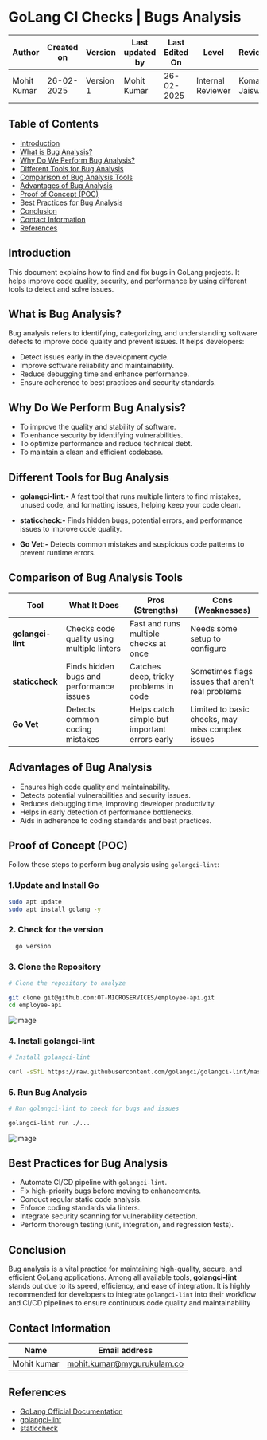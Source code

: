 # **GoLang CI Checks | Bugs Analysis**

| **Author** | **Created on** | **Version** | **Last updated by**|**Last Edited On**|**Level** |**Reviewer** |
|------------|----------------------|-------------|----------------|-----|-------------|-------------|
| Mohit Kumar|   26-02-2025        | Version 1   | Mohit Kumar |26-02-2025    |  Internal Reviewer | Komal Jaiswal |


## **Table of Contents**
- [Introduction](#introduction)
- [What is Bug Analysis?](#what-is-bug-analysis)
- [Why Do We Perform Bug Analysis?](#why-do-we-perform-bug-analysis)
- [Different Tools for Bug Analysis](#different-tools-for-bug-analysis)
- [Comparison of Bug Analysis Tools](#comparison-of-bug-analysis-tools)
- [Advantages of Bug Analysis](#advantages-of-bug-analysis)
- [Proof of Concept (POC)](#proof-of-concept-poc)
- [Best Practices for Bug Analysis](#best-practices-for-bug-analysis)
- [Conclusion](#conclusion)
- [Contact Information](#contact-information)
- [References](#references)

## **Introduction**
This document explains how to find and fix bugs in GoLang projects. It helps improve code quality, security, and performance by using different tools to detect and solve issues.

## **What is Bug Analysis?**
Bug analysis refers to identifying, categorizing, and understanding software defects to improve code quality and prevent issues. It helps developers:
- Detect issues early in the development cycle.
- Improve software reliability and maintainability.
- Reduce debugging time and enhance performance.
- Ensure adherence to best practices and security standards.

## **Why Do We Perform Bug Analysis?**
- To improve the quality and stability of software.
- To enhance security by identifying vulnerabilities.
- To optimize performance and reduce technical debt.
- To maintain a clean and efficient codebase.

## **Different Tools for Bug Analysis**


- **golangci-lint:-** A fast tool that runs multiple linters to find mistakes, unused code, and formatting issues, helping keep your code clean.

- **staticcheck:-** Finds hidden bugs, potential errors, and performance issues to improve code quality.

- **Go Vet:-** Detects common mistakes and suspicious code patterns to prevent runtime errors.



## **Comparison of Bug Analysis Tools**  

| **Tool**          | **What It Does**                              | **Pros (Strengths)**                              | **Cons (Weaknesses)**             |
|------------------|----------------------------------|----------------------------------|-------------------------------|
| **golangci-lint** | Checks code quality using multiple linters | Fast and runs multiple checks at once | Needs some setup to configure |
| **staticcheck**   | Finds hidden bugs and performance issues | Catches deep, tricky problems in code | Sometimes flags issues that aren’t real problems |
| **Go Vet**        | Detects common coding mistakes | Helps catch simple but important errors early | Limited to basic checks, may miss complex issues |


## **Advantages of Bug Analysis**
- Ensures high code quality and maintainability.
- Detects potential vulnerabilities and security issues.
- Reduces debugging time, improving developer productivity.
- Helps in early detection of performance bottlenecks.
- Aids in adherence to coding standards and best practices.


## **Proof of Concept (POC)**
Follow these steps to perform bug analysis using `golangci-lint`:

### 1.Update and Install Go
``` bash
sudo apt update
sudo apt install golang -y
```
 ### 2. Check for the version
``` bash
  go version
```
### 3. Clone the Repository

```sh
# Clone the repository to analyze

git clone git@github.com:OT-MICROSERVICES/employee-api.git
cd employee-api
```
![image](https://github.com/user-attachments/assets/61a99696-f359-4d0f-960d-6c7752143ea6)

### 4. Install golangci-lint
```sh
# Install golangci-lint

curl -sSfL https://raw.githubusercontent.com/golangci/golangci-lint/master/install.sh | sh -s latest
```


### 5. Run Bug Analysis
```sh
# Run golangci-lint to check for bugs and issues

golangci-lint run ./...
```
![image](https://github.com/user-attachments/assets/13b5e8e2-cec0-4402-b0dc-fac3e54e450a)





## **Best Practices for Bug Analysis**
- Automate CI/CD pipeline with `golangci-lint`.
- Fix high-priority bugs before moving to enhancements.
- Conduct regular static code analysis.
- Enforce coding standards via linters.
- Integrate security scanning for vulnerability detection.
- Perform thorough testing (unit, integration, and regression tests).

## **Conclusion**
Bug analysis is a vital practice for maintaining high-quality, secure, and efficient GoLang applications. Among all available tools, **golangci-lint** stands out due to its speed, efficiency, and ease of integration. It is highly recommended for developers to integrate `golangci-lint` into their workflow and CI/CD pipelines to ensure continuous code quality and maintainability

## **Contact Information**

| **Name** | **Email address**            |
|----------|-------------------------------|
| Mohit kumar   |  mohit.kumar@mygurukulam.co          |


## **References**
- [GoLang Official Documentation](https://golang.org/doc/)
- [golangci-lint](https://golangci-lint.run/)
- [staticcheck](https://staticcheck.io/)

